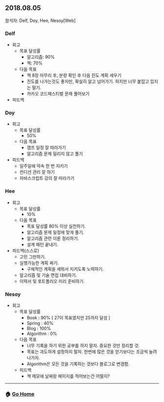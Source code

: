 ## 2018.08.05
참석자: Delf, Doy, Hee, Nesoy[Web]

### Delf
- 회고
  - 목표 달성률
    - 알고리즘: 90%
    - 책: 70%
  - 다음 목표
    - 책 8장 마무리 후, 분량 확인 후 다음 진도 계획 세우기
    - 진도를 나가는것도 좋지만, 확실히 알고 넘어가기. 하지만 너무 붙잡고 있지는 말기.
    - 카카오 코드페스티벌 문제 풀어보기
- 피드백
  

### Doy
- 회고
  - 목표 달성률
    - 50%
  - 다음 목표
    - 캠프 일정 잘 따라가기
    - 알고리즘 문제 밀리지 않고 풀기
- 피드백
  - 일주일에 약속 한 번 지키기
  - 컨디션 관리 잘 하기
  - 자바스크립트 강의 잘 따라가기

### Hee
- 회고
  - 목표 달성률
    - 10%
  - 다음 목표
    - 목표 달성률 80% 이상 실천하기.
    - 알고리즘 문제 일정에 맞게 풀기.
    - 알고리즘 관련 이론 정리하기.
    - 설계 패턴 끝내기.
- 피드백(스스로)
  - 고민 그만하기.
  - 실행가능한 계획 짜기.
    - 구체적인 계획을 세워서 지키도록 노력하기.
  - 알고리즘 및 기술 면접 대비하기.
  - 이력서 및 포트폴리오 미리 준비하기.


### Nesoy
- 회고
  - 목표 달성률
    - Book : 90% [ 27이 목표였지만 25까지 달성 ]
    - Spring : 40%
    - Blog : 100%
    - Algorithm : 0%
  - 다음 목표
    - 너무 기록을 하기 위한 공부를 하지 말자. 중요한 것만 정리할 것.
    - 목표는 과도하게 설정하지 말자. 한번에 많은 것을 얻기보다는 조금씩 늘려나가자.
    - Algorithm은 모든 것을 기록하는 것보다 블로그로 변경함.
  - 피드백
    - 책 메모에 날짜랑 페이지를 적어보는건 어떨지?

---

### :house: [Go Home](https://github.com/WeareSoft/WWL)
